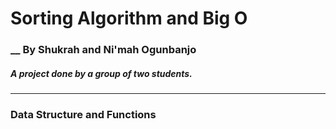 # Sorting Algorithm and Big O

### __ By Shukrah and Ni'mah Ogunbanjo
##### A project done by a group of two students. 
---
### Data Structure and Functions

